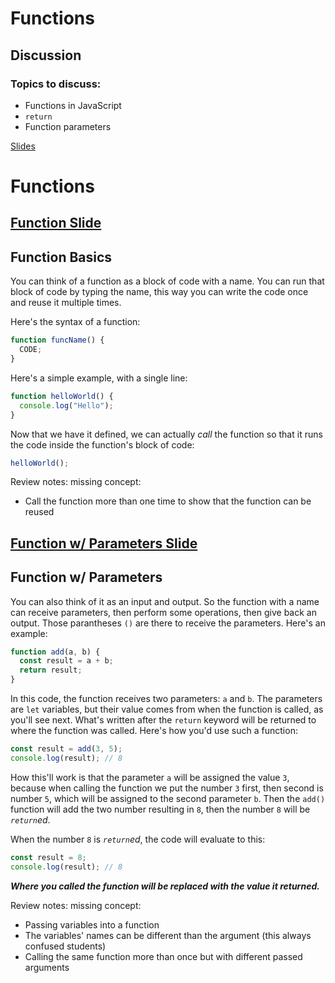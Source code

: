 # Functions

## Discussion

### Topics to discuss:

- Functions in JavaScript
- `return`
- Function parameters

[Slides](https://docs.google.com/presentation/d/1P8MPXUktK_viz0AO2Vqu4WKPrCiWLh7CGbiKrTztLcU/edit#slide=id.g44b02ef8a3_0_213)

# Functions

## [Function Slide](https://docs.google.com/presentation/d/1P8MPXUktK_viz0AO2Vqu4WKPrCiWLh7CGbiKrTztLcU/edit#slide=id.g78355d9c21_0_0)

## Function Basics

You can think of a function as a block of code with a name. You can run that block of code by typing the name, this way you can write the code once and reuse it multiple times.

Here's the syntax of a function:

```javascript
function funcName() {
  CODE;
}
```

Here's a simple example, with a single line:

```javascript
function helloWorld() {
  console.log("Hello");
}
```

Now that we have it defined, we can actually _call_ the function so that it runs the code inside the function's block of code:

```javascript
helloWorld();
```

Review notes: missing concept: 
- Call the function more than one time to show that the function can be reused

## [Function w/ Parameters Slide](https://docs.google.com/presentation/d/1P8MPXUktK_viz0AO2Vqu4WKPrCiWLh7CGbiKrTztLcU/edit#slide=id.g44b02ef8a3_0_220)

## Function w/ Parameters

You can also think of it as an input and output. So the function with a name can receive parameters, then perform some operations, then give back an output. Those parantheses `()` are there to receive the parameters. Here's an example:

```javascript
function add(a, b) {
  const result = a + b;
  return result;
}
```

In this code, the function receives two parameters: `a` and `b`. The parameters are `let` variables, but their value comes from when the function is called, as you'll see next. What's written after the `return` keyword will be returned to where the function was called. Here's how you'd use such a function:

```javascript
const result = add(3, 5);
console.log(result); // 8
```

How this'll work is that the parameter `a` will be assigned the value `3`, because when calling the function we put the number `3` first, then second is number `5`, which will be assigned to the second parameter `b`. Then the `add()` function will add the two number resulting in `8`, then the number `8` will be _`return`ed_.

When the number `8` is _`return`ed_, the code will evaluate to this:

```javascript
const result = 8;
console.log(result); // 8
```

**_Where you called the function will be replaced with the value it returned._**

Review notes: missing concept: 
- Passing variables into a function
- The variables' names can be different than the argument (this always confused students)
- Calling the same function more than once but with different passed arguments